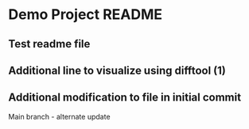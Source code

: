 # Demo Project README

## Test readme file

## Additional line to visualize using difftool (1)

## Additional modification to file in initial commit

Main branch - alternate update